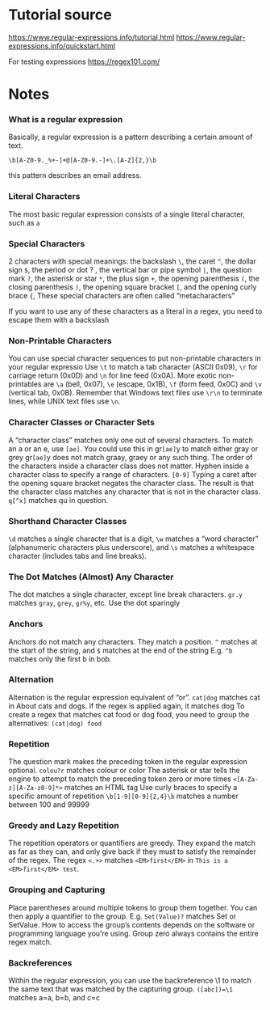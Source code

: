 # Tutorial source
https://www.regular-expressions.info/tutorial.html
https://www.regular-expressions.info/quickstart.html

For testing expressions
https://regex101.com/

# Notes
### What is a regular expression
Basically, a regular expression is a pattern describing a certain amount of text.

	\b[A-Z0-9._%+-]+@[A-Z0-9.-]+\.[A-Z]{2,}\b

this pattern describes an email address. 

### Literal Characters
The most basic regular expression consists of a single literal character, such as ``a``

### Special Characters
2 characters with special meanings: the backslash `\`, the caret `^`, the dollar sign `$`, the period or dot ? , the vertical bar or pipe symbol `|`, the question mark `?`, the asterisk or star `*`, the plus sign `+`, the opening parenthesis `(`, the closing parenthesis `)`, the opening square bracket `[`, and the opening curly brace `{`, These special characters are often called “metacharacters”

If you want to use any of these characters as a literal in a regex, you need to escape them with a backslash

### Non-Printable Characters
You can use special character sequences to put non-printable characters in your regular expressio
Use `\t` to match a tab character (ASCII 0x09), `\r` for carriage return (0x0D) and `\n` for line feed (0x0A). More exotic non-printables are `\a` (bell, 0x07), `\e` (escape, 0x1B), `\f` (form feed, 0x0C) and `\v` (vertical tab, 0x0B). Remember that Windows text files use `\r\n` to terminate lines, while UNIX text files use `\n`.

### Character Classes or Character Sets
A “character class” matches only one out of several characters.
To match an a or an e, use `[ae]`. You could use this in gr`[ae]`y to match either gray or grey
gr`[ae]`y does not match graay, graey or any such thing. The order of the characters inside a character class does not matter.
Hyphen inside a character class to specify a range of characters. `[0-9]`
Typing a caret after the opening square bracket negates the character class. The result is that the character class matches any character that is not in the character class. `q[^x]` matches qu in question. 

### Shorthand Character Classes
`\d` matches a single character that is a digit, `\w` matches a “word character” (alphanumeric characters plus underscore), and `\s` matches a whitespace character (includes tabs and line breaks). 

### The Dot Matches (Almost) Any Character
The dot matches a single character, except line break characters.
`gr.y` matches `gray`, `grey`, `gr%y`, etc. Use the dot sparingly

### Anchors
Anchors do not match any characters. They match a position. `^` matches at the start of the string, and `$` matches at the end of the string
E.g. `^b` matches only the first b in bob.

### Alternation
Alternation is the regular expression equivalent of “or”. `cat|dog` matches cat in About cats and dogs. If the regex is applied again, it matches dog
 To create a regex that matches cat food or dog food, you need to group the alternatives: `(cat|dog) food`
 
 ### Repetition
 The question mark makes the preceding token in the regular expression optional. `colou?r` matches colour or color
 The asterisk or star tells the engine to attempt to match the preceding token zero or more times  `<[A-Za-z][A-Za-z0-9]*>` matches an HTML tag
 Use curly braces to specify a specific amount of repetition `\b[1-9][0-9]{2,4}\b` matches a number between 100 and 99999
 
 ### Greedy and Lazy Repetition
 The repetition operators or quantifiers are greedy. They expand the match as far as they can, and only give back if they must to satisfy the remainder of the regex. The regex `<.+>` matches `<EM>first</EM>` in `This is a <EM>first</EM> test`.
 
 ### Grouping and Capturing
 Place parentheses around multiple tokens to group them together. You can then apply a quantifier to the group. E.g. `Set(Value)?` matches Set or SetValue. How to access the group’s contents depends on the software or programming language you’re using. Group zero always contains the entire regex match.
 
 ### Backreferences
 Within the regular expression, you can use the backreference \1 to match the same text that was matched by the capturing group. `([abc])=\1` matches a=a, b=b, and c=c
 